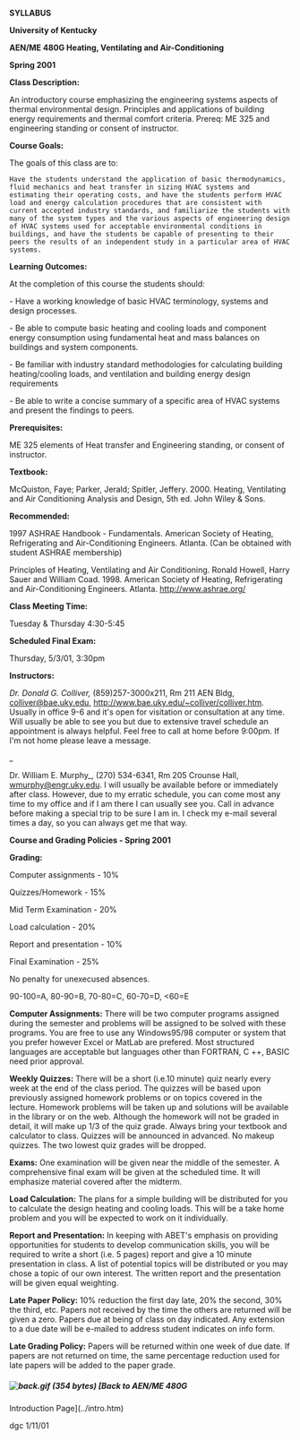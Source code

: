 **SYLLABUS**

**University of Kentucky**

**AEN/ME 480G Heating, Ventilating and Air-Conditioning**

**Spring 2001**



**Class Description:**

An introductory course emphasizing the engineering systems aspects of thermal
environmental design. Principles and applications of building energy
requirements and thermal comfort criteria. Prereq: ME 325 and engineering
standing or consent of instructor.



**Course Goals:**

The goals of this class are to:

    Have the students understand the application of basic thermodynamics, fluid mechanics and heat transfer in sizing HVAC systems and estimating their operating costs, and have the students perform HVAC load and energy calculation procedures that are consistent with current accepted industry standards, and familiarize the students with many of the system types and the various aspects of engineering design of HVAC systems used for acceptable environmental conditions in buildings, and have the students be capable of presenting to their peers the results of an independent study in a particular area of HVAC systems. 

  

**Learning Outcomes:**

At the completion of this course the students should:

\- Have a working knowledge of basic HVAC terminology, systems and design
processes.

\- Be able to compute basic heating and cooling loads and component energy
consumption using fundamental heat and mass balances on buildings and system
components.

\- Be familiar with industry standard methodologies for calculating building
heating/cooling loads, and ventilation and building energy design requirements

\- Be able to write a concise summary of a specific area of HVAC systems and
present the findings to peers.

  

**Prerequisites:**

ME 325 elements of Heat transfer and Engineering standing, or consent of
instructor.



**Textbook:**

McQuiston, Faye; Parker, Jerald; Spitler, Jeffery. 2000. Heating, Ventilating
and Air Conditioning Analysis and Design, 5th ed. John Wiley & Sons.



**Recommended:**

1997 ASHRAE Handbook - Fundamentals. American Society of Heating,
Refrigerating and Air-Conditioning Engineers. Atlanta. (Can be obtained with
student ASHRAE membership)

Principles of Heating, Ventilating and Air Conditioning. Ronald Howell, Harry
Sauer and William Coad. 1998\. American Society of Heating, Refrigerating and
Air-Conditioning Engineers. Atlanta. <http://www.ashrae.org/>



**Class Meeting Time:**

Tuesday & Thursday 4:30-5:45



**Scheduled Final Exam:**

Thursday, 5/3/01, 3:30pm



**Instructors:**

_Dr. Donald G. Colliver,_ (859)257-3000x211, Rm 211 AEN Bldg,
colliver@bae.uky.edu, http://www.bae.uky.edu/~colliver/colliver.htm. Usually
in office 9-6 and it's open for visitation or consultation at any time. Will
usually be able to see you but due to extensive travel schedule an appointment
is always helpful. Feel free to call at home  before 9:00pm. If I'm not home
please leave a message.

_

Dr. William E. Murphy_, (270) 534-6341, Rm 205 Crounse Hall,
[wmurphy@engr.uky.edu](mailto:wmurphy@engr.uky.edu). I will usually be
available before or immediately after class. However, due to my erratic
schedule, you can come most any time to my office and if I am there I can
usually see you. Call in advance before making a special trip to be sure I am
in. I check my e-mail several times a day, so you can always get me that way.

     

 **Course and Grading Policies \- Spring 2001**  

**Grading:**

Computer assignments - 10%

Quizzes/Homework \- 15%

Mid Term Examination - 20%

Load calculation - 20%

Report and presentation - 10%

Final Examination - 25%



No penalty for unexecused absences.

90-100=A, 80-90=B, 70-80=C, 60-70=D, <60=E



**Computer Assignments:** There will be two computer programs assigned during
the semester and problems will be assigned to be solved with these programs.
You are free to use any Windows95/98 computer or system that you prefer
however Excel or MatLab are prefered. Most structured languages are acceptable
but languages other than FORTRAN, C ++, BASIC need prior approval.



**Weekly Quizzes:** There will be a short (i.e.10 minute) quiz nearly every
week at the end of the class period. The quizzes will be based upon previously
assigned homework problems or on topics covered in the lecture. Homework
problems will be taken up and solutions will be available in the library or on
the web. Although the homework will not be graded in detail, it will make up
1/3 of the quiz grade. Always bring your textbook and calculator to class.
Quizzes will be announced in advanced. No makeup quizzes. The two lowest quiz
grades will be dropped.



**Exams:** One examination will be given near the middle of the semester. A
comprehensive final exam will be given at the scheduled time. It will
emphasize material covered after the midterm.



**Load Calculation:** The plans for a simple building will be distributed for
you to calculate the design heating and cooling loads. This will be a take
home problem and you will be expected to work on it individually.



**Report and Presentation:** In keeping with ABET's emphasis on providing
opportunities for students to develop communication skills, you will be
required to write a short (i.e. 5 pages) report and give a 10 minute
presentation in class. A list of potential topics will be distributed or you
may chose a topic of our own interest. The written report and the presentation
will be given equal weighting.



**Late Paper Policy:** 10% reduction the first day late, 20% the second, 30%
the third, etc. Papers not received by the time the others are returned will
be given a zero. Papers due at being of class on day indicated. Any extension
to a due date will be e-mailed to address student indicates on info form.



**Late Grading Policy:** Papers will be returned within one week of due date.
If papers are not returned on time, the same percentage reduction used for
late papers will be added to the paper grade.



    

##### ![back.gif \(354 bytes\)](../../images/back.gif)  [Back to AEN/ME 480G
Introduction Page](../intro.htm)

dgc 1/11/01

  

